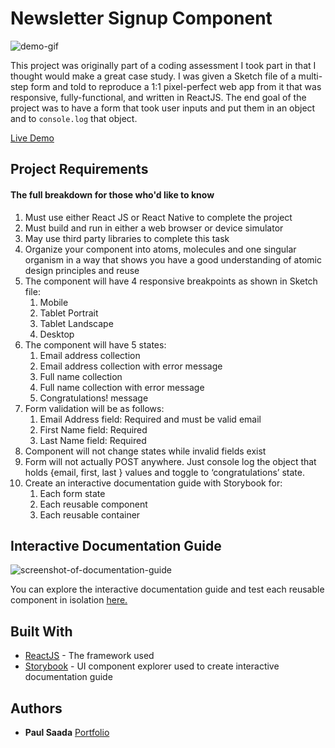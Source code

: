 # Newsletter Signup Component

![demo-gif](https://user-images.githubusercontent.com/26423160/69489089-7661b780-0e41-11ea-9df9-3504f5d124ac.gif)

This project was originally part of a coding assessment I took part in that I thought would make a great case study. I was given a Sketch file of a multi-step form and told to reproduce a 1:1 pixel-perfect web app from it that was responsive, fully-functional, and written in ReactJS. The end goal of the project was to have a form that took user inputs and put them in an object and to `console.log` that object.

[Live Demo](https://nifty-jang-8d4b7c.netlify.com/)

## Project Requirements
#### The full breakdown for those who'd like to know

1. Must use either React JS or React Native to complete the project 
2. Must build and run in either a web browser or device simulator 
3. May use third party libraries to complete this task 
4. Organize your component into atoms, molecules and one singular organism in a way that shows you have a good understanding of atomic design principles and reuse
5. The component will have 4 responsive breakpoints as shown in Sketch file:
	1. Mobile 
	2. Tablet Portrait 
	3. Tablet Landscape
	4. Desktop
6. The component will have 5 states: 
	1. Email address collection 
	2. Email address collection with error message 
	3. Full name collection 
	4. Full name collection with error message
	5. Congratulations! message
7. Form validation will be as follows: 
	1. Email Address field: Required and must be valid email
	2. First Name field: Required 
	3. Last Name field: Required 
8. Component will not change states while invalid fields exist 
9. Form will not actually POST anywhere. Just console log the object that holds {email, first, last } values and toggle to ‘congratulations’ state.
10. Create an interactive documentation guide with Storybook for:
	1. Each form state
	2. Each reusable component
	3. Each reusable container

## Interactive Documentation Guide

![screenshot-of-documentation-guide](https://user-images.githubusercontent.com/26423160/69489388-7e235b00-0e45-11ea-9dab-86c9bf0b6641.png)

You can explore the interactive documentation guide and test each reusable component in isolation [here.](https://jovial-shockley-68dfcb.netlify.com)

## Built With

* [ReactJS](https://reactjs.org/) - The framework used
* [Storybook](https://storybook.js.org/) - UI component explorer used to create interactive documentation guide


## Authors

* **Paul Saada** [Portfolio](https://paulsaada.com)
